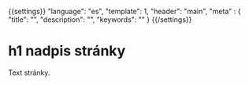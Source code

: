 {{settings}}
  "language": "es",
  "template": 1,
  "header": "main",
  "meta" : {
    "title": "",
    "description": "",
    "keywords": ""
  }
{{/settings}}

# h1 nadpis stránky

Text stránky.
    